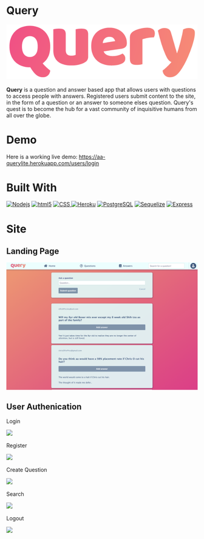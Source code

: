 # Query

 ![](public/images/query-logo.png)                                                                                                                                                                                               
<br>
**Query** is a question and answer based app that allows users with questions to access people with answers. 
Registered users submit content to the site, in the form of a question or an answer to someone elses question. Query's quest is to become the hub for a vast community of inquisitive humans from all over the globe.

# Demo

Here is a working live demo: https://aa-querylite.herokuapp.com/users/login


# Built With

<a href="Built-With"><img alt="Nodejs" src="https://camo.githubusercontent.com/425d14e7ceaf18d8bb8e9bf17cd1a270c928c888b9ee4abe84a3bc8a5b3122fe/68747470733a2f2f696d672e736869656c64732e696f2f62616467652f2d4e6f64656a732d3433383533643f7374796c653d666c61742d737175617265266c6f676f3d4e6f64652e6a73266c6f676f436f6c6f723d7768697465" data-canonical-src="https://img.shields.io/badge/-Nodejs-43853d?style=flat-square&amp;logo=Node.js&amp;logoColor=white" style="max-width:100%;"></a> <a href="Built-With"><img alt="html5" src="https://camo.githubusercontent.com/0c3a16a22ae058cfe38a06dc9ea16404cf006409262f547c9ccfa3ec8b30f71e/68747470733a2f2f696d672e736869656c64732e696f2f62616467652f2d48544d4c352d4533344632363f7374796c653d666c61742d737175617265266c6f676f3d68746d6c35266c6f676f436f6c6f723d7768697465" data-canonical-src="https://img.shields.io/badge/-HTML5-E34F26?style=flat-square&amp;logo=html5&amp;logoColor=white" style="max-width:100%;"></a> <a href="Built-With"> <img alt="CSS" src="https://camo.githubusercontent.com/f014cb541d93c2f1aeabc747e1f91385dc47de746c112eb1cdfe1d599c4edaf2/68747470733a2f2f696d672e736869656c64732e696f2f62616467652f2d435353332d3135373242363f7374796c653d666c61742d737175617265266c6f676f3d43535333266c6f676f436f6c6f723d7768697465" data-canonical-src="https://img.shields.io/badge/-CSS3-1572B6?style=flat-square&amp;logo=CSS3&amp;logoColor=white" style="max-width:100%;"> </a>
<a href="https://heroku.com/" rel="nofollow"><img alt="Heroku" src="https://camo.githubusercontent.com/c506fd8ad28156641ce397013790a1b02c4fda12f9ad145bd6103f8725f7c168/68747470733a2f2f696d672e736869656c64732e696f2f62616467652f2d4865726f6b752d3433303039383f7374796c653d666c61742d737175617265266c6f676f3d4865726f6b75266c6f676f436f6c6f723d7768697465" data-canonical-src="https://img.shields.io/badge/-Heroku-430098?style=flat-square&amp;logo=Heroku&amp;logoColor=white" style="max-width:100%;"></a> <a href="https://www.postgresql.org/" rel="nofollow"><img alt="PostgreSQL" src="https://camo.githubusercontent.com/2b3501d0525aa5047f7ea4ecedb18cc10192f5ba0eeffa9128dfc8f570c34746/68747470733a2f2f696d672e736869656c64732e696f2f62616467652f2d506f737467726553514c2d3333363739313f7374796c653d666c61742d737175617265266c6f676f3d506f737467726553514c266c6f676f436f6c6f723d7768697465" data-canonical-src="https://img.shields.io/badge/-PostgreSQL-336791?style=flat-square&amp;logo=PostgreSQL&amp;logoColor=white" style="max-width:100%;"></a> <a href="https://sequelize.org/" rel="nofollow"><img alt="Sequelize" src="https://camo.githubusercontent.com/86cac2ea63baf37ddf90ce9bc62af2d7b8253fee64fad81fe9c57dd64ad64e74/68747470733a2f2f696d672e736869656c64732e696f2f62616467652f2d53657175656c697a652d3333363739313f7374796c653d666c61742d737175617265" data-canonical-src="https://img.shields.io/badge/-Sequelize-336791?style=flat-square" style="max-width:100%;"></a> <a href="https://expressjs.com/" rel="nofollow"><img alt="Express" src="https://camo.githubusercontent.com/80956d71c37c7d95ce8c44c25662ec2ce8f576b5ccbd3a3dde5c4e97c6d99d5c/68747470733a2f2f696d672e736869656c64732e696f2f62616467652f2d457870726573732d3030303030303f7374796c653d666c61742d737175617265" data-canonical-src="https://img.shields.io/badge/-Express-000000?style=flat-square" style="max-width:100%;"></a>


# Site
<a target="_blank" rel="noopener noreferrer" href=" "></a>

## Landing Page

![](public/images/LandingPage.png)


## User Authenication

Login


![](public/assets/Login.gif)

Register


![](public/assets/register.gif)

Create Question


![](public/assets/AskQuestion.gif)


Search


![](public/assets/searchFunction.gif)

Logout

![](public/assets/logout.gif)









